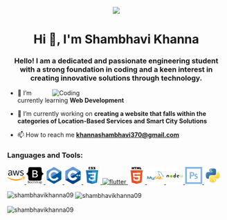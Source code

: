 <!-- Banner Image -->
<p align="center">
  <img src="https://media.licdn.com/dms/image/C5616AQGassiKBmqhkw/profile-displaybackgroundimage-shrink_200_800/0/1634749417835?e=2147483647&v=beta&t=Ds5mGn84ayJe9yAWuj7_2nEjuFoLSJsQ1OhnHt0Kl7M"/>
</p>
<h1 align="center">Hi 👋, I'm Shambhavi Khanna</h1>
<h3 align="center">Hello! I am a dedicated and passionate engineering student with a strong foundation in coding and a keen interest in creating innovative solutions through technology.</h3>

<img align="right" alt="Coding" width="400" src="https://cdnb.artstation.com/p/assets/images/images/028/991/999/original/anna-havrylyukh-.gif?1596125112">





- 🌱 I’m currently learning **Web Development**

- 🔭 I’m currently working on **creating a website that falls within the categories of Location-Based Services and Smart City Solutions**

- 📫 How to reach me **khannashambhavi370@gmail.com**




<p align="left">
</p>

<h3 align="left">Languages and Tools:</h3>
<p align="left"> <a href="https://aws.amazon.com" target="_blank" rel="noreferrer"> <img src="https://raw.githubusercontent.com/devicons/devicon/master/icons/amazonwebservices/amazonwebservices-original-wordmark.svg" alt="aws" width="40" height="40"/> </a> <a href="https://getbootstrap.com" target="_blank" rel="noreferrer"> <img src="https://raw.githubusercontent.com/devicons/devicon/master/icons/bootstrap/bootstrap-plain-wordmark.svg" alt="bootstrap" width="40" height="40"/> </a> <a href="https://www.cprogramming.com/" target="_blank" rel="noreferrer"> <img src="https://raw.githubusercontent.com/devicons/devicon/master/icons/c/c-original.svg" alt="c" width="40" height="40"/> </a> <a href="https://www.w3schools.com/cpp/" target="_blank" rel="noreferrer"> <img src="https://raw.githubusercontent.com/devicons/devicon/master/icons/cplusplus/cplusplus-original.svg" alt="cplusplus" width="40" height="40"/> </a> <a href="https://www.w3schools.com/css/" target="_blank" rel="noreferrer"> <img src="https://raw.githubusercontent.com/devicons/devicon/master/icons/css3/css3-original-wordmark.svg" alt="css3" width="40" height="40"/> </a> <a href="https://flutter.dev" target="_blank" rel="noreferrer"> <img src="https://www.vectorlogo.zone/logos/flutterio/flutterio-icon.svg" alt="flutter" width="40" height="40"/> </a> <a href="https://www.w3.org/html/" target="_blank" rel="noreferrer"> <img src="https://raw.githubusercontent.com/devicons/devicon/master/icons/html5/html5-original-wordmark.svg" alt="html5" width="40" height="40"/> </a> <a href="https://www.mysql.com/" target="_blank" rel="noreferrer"> <img src="https://raw.githubusercontent.com/devicons/devicon/master/icons/mysql/mysql-original-wordmark.svg" alt="mysql" width="40" height="40"/> </a> <a href="https://nodejs.org" target="_blank" rel="noreferrer"> <img src="https://raw.githubusercontent.com/devicons/devicon/master/icons/nodejs/nodejs-original-wordmark.svg" alt="nodejs" width="40" height="40"/> </a> <a href="https://www.photoshop.com/en" target="_blank" rel="noreferrer"> <img src="https://raw.githubusercontent.com/devicons/devicon/master/icons/photoshop/photoshop-line.svg" alt="photoshop" width="40" height="40"/> </a> <a href="https://www.python.org" target="_blank" rel="noreferrer"> <img src="https://raw.githubusercontent.com/devicons/devicon/master/icons/python/python-original.svg" alt="python" width="40" height="40"/> </a> </p>

<p><img align="left" src="https://github-readme-stats.vercel.app/api/top-langs?username=shambhavikhanna09&show_icons=true&locale=en&layout=compact" alt="shambhavikhanna09" /></p>

<p>&nbsp;<img align="center" src="https://github-readme-stats.vercel.app/api?username=shambhavikhanna09&show_icons=true&locale=en" alt="shambhavikhanna09" /></p>

<p><img align="center" src="https://github-readme-streak-stats.herokuapp.com/?user=shambhavikhanna09&" alt="shambhavikhanna09" /></p>
